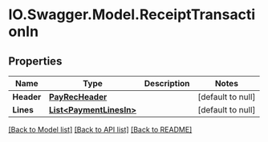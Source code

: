 # IO.Swagger.Model.ReceiptTransactionIn
## Properties

Name | Type | Description | Notes
------------ | ------------- | ------------- | -------------
**Header** | [**PayRecHeader**](PayRecHeader.md) |  | [default to null]
**Lines** | [**List&lt;PaymentLinesIn&gt;**](PaymentLinesIn.md) |  | [default to null]

[[Back to Model list]](../README.md#documentation-for-models) [[Back to API list]](../README.md#documentation-for-api-endpoints) [[Back to README]](../README.md)

